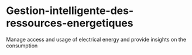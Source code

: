 # Gestion-intelligente-des-ressources-energetiques
Manage access and usage of electrical energy and provide insights on the consumption 
